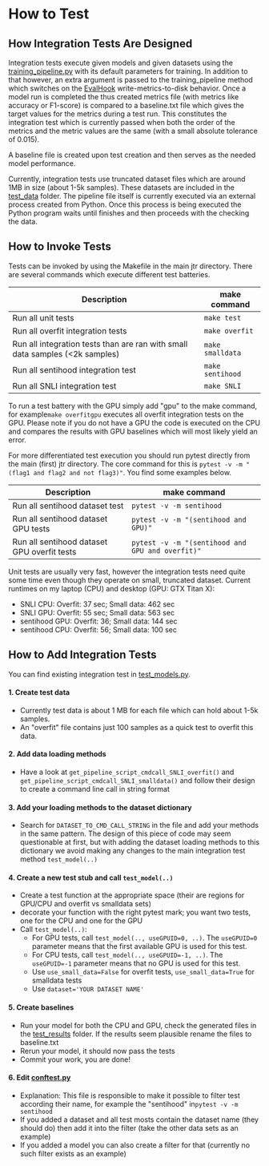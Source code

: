 # How to Test

## How Integration Tests Are Designed
Integration tests execute given models and given datasets using the [training_pipeline.py](../jtr/training_pipeline.py) with its default parameters for training. In addition to that however, an extra argument is passed to the training_pipeline method which switches on the [EvalHook](../jtr/sisyphos/hooks.py) write-metrics-to-disk behavior. Once a model run is completed the thus created metrics file (with metrics like accuracy or F1-score) is compared to a baseline.txt file which gives the target values for the metrics during a test run. This constitutes the integration test which is currently passed when both the order of the metrics and the metric values are the same (with a small absolute tolerance of 0.015).

A baseline file is created upon test creation and then serves as the needed model performance.

Currently, integration tests use truncated dataset files which are around 1MB in size (about 1-5k samples). These datasets are included in the [test_data](./test_data) folder. The pipeline file itself is currently executed via an external process created from Python. Once this process is being executed the Python program waits until finishes and then proceeds with the checking the data.

## How to Invoke Tests
Tests can be invoked by using the Makefile in the main jtr directory. There are several commands which execute different test batteries.

|  Description                      | make command                                                 |
|-----------------------------------|--------------------------------------------------------------|
| Run all unit tests                | `make test`                                                  |
| Run all overfit integration tests | `make overfit`                                               |
| Run all integration tests than are ran with small data samples (<2k samples)| `make smalldata`   |
| Run all sentihood integration test| `make sentihood`                                             |
| Run all SNLI integration test| `make SNLI`                                                       |


To run a test battery with the GPU simply add "gpu" to the make command, for example`make overfitgpu` executes all overfit integration tests on the GPU. Please note if you do not have a GPU the code is executed on the CPU and compares the results with GPU baselines which will most likely yield an error.

For more differentiated test execution you should run pytest directly from the main (first) jtr directory. The core command for this is `pytest -v -m "(flag1 and flag2 and not flag3)"`. You find some examples below.

|  Description                                 | make command                                                 |
|----------------------------------------------|--------------------------------------------------------------|
| Run all sentihood dataset test               | `pytest -v -m sentihood`                                     |
| Run all sentihood dataset GPU tests          | `pytest -v -m "(sentihood and GPU)"`                         |
| Run all sentihood dataset GPU overfit tests  | `pytest -v -m "(sentihood and GPU and overfit)"`             | 

Unit tests are usually very fast, however the integration tests need quite some time even though they operate on small, truncated dataset. Current runtimes on my laptop (CPU) and desktop (GPU: GTX Titan X):
  - SNLI CPU:      Overfit: 37 sec; Small data: 462 sec
  - SNLI GPU:      Overfit: 55 sec; Small data: 563 sec
  - sentihood GPU: Overfit: 36; Small data: 144 sec 
  - sentihood CPU: Overfit: 56; Small data: 100 sec 

## How to Add Integration Tests

You can find existing integration test in [test_models.py](/jtr/test_models.py).

#### 1. Create test data
- Currently test data is about 1 MB for each file which can hold about 1-5k samples.
- An "overfit" file contains just 100 samples as a quick test to overfit this data.

#### 2. Add data loading methods
- Have a look at `get_pipeline_script_cmdcall_SNLI_overfit()` and `get_pipeline_script_cmdcall_SNLI_smalldata()` and follow their design to create a command line call in string format

#### 3. Add your loading methods to the dataset dictionary
- Search for `DATASET_TO_CMD_CALL_STRING` in the file and add your methods in the same pattern. The design of this piece of code may seem questionable at first, but with adding the dataset loading methods to this dictionary we avoid making any changes to the main integration test method `test_model(..)`

#### 4. Create a new test stub and call `test_model(..)`
- Create a test function at the appropriate space (their are regions for GPU/CPU and overfit vs smalldata sets)
- decorate your function with the right pytest mark; you want two tests, one for the CPU and one for the GPU
- Call `test_model(..)`:
  - For GPU tests, call `test_model(.., useGPUID=0, ..)`. The `useGPUID=0` parameter means that the first available GPU is used for this test.
  - For CPU tests, call `test_model(.., useGPUID=-1, ..)`. The `useGPUID=-1` parameter means that no GPU is used for this test.
  - Use `use_small_data=False` for overfit tests, `use_small_data=True` for smalldata tests
  - Use `dataset='YOUR DATASET NAME'`
  
#### 5. Create baselines
- Run your model for both the CPU and GPU, check the generated files in the [test_results](./test_results) folder. If the results seem plausible rename the files to baseline.txt
- Rerun your model, it should now pass the tests
- Commit your work, you are done!

#### 6. Edit [conftest.py](conftest.py)
- Explanation: This file is responsible to make it possible to filter test according their name, for example the "sentihood" in`pytest -v -m sentihood`
- If you added a dataset and all test mosts contain the dataset name (they should do) then add it into the filter (take the other data sets as an example)
- If you added a model you can also create a filter for that (currently no such filter exists as an example)
